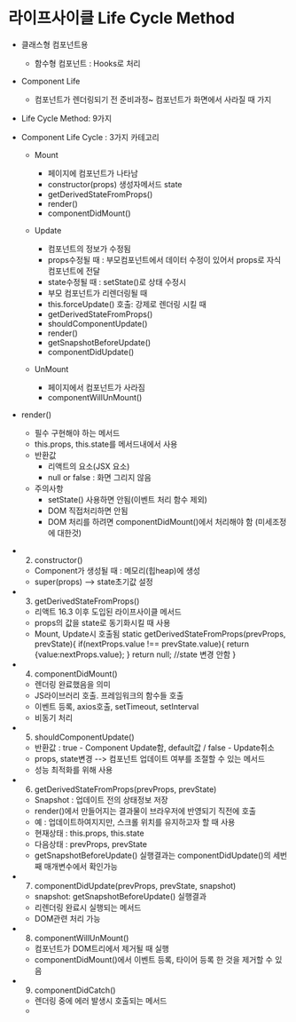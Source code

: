 # 라이프사이클 Life Cycle Method

- 클래스형 컴포넌트용

  - 함수형 컴포넌트 : Hooks로 처리

- Component Life

  - 컴포넌트가 렌더링되기 전 준비과정~ 컴포넌트가 화면에서 사라질 때 가지

- Life Cycle Method: 9가지
- Component Life Cycle : 3가지 카테고리

  - Mount

    - 페이지에 컴포넌트가 나타남
    - constructor(props) 생성자메서드 state
    - getDerivedStateFromProps()
    - render()
    - componentDidMount()

  - Update

    - 컴포넌트의 정보가 수정됨
    - props수정될 때 : 부모컴포넌트에서 데이터 수정이 있어서 props로 자식컴포넌트에 전달
    - state수정될 때 : setState()로 상태 수정시
    - 부모 컴포넌트가 리렌더링될 때
    - this.forceUpdate() 호출: 강제로 렌더링 시킬 때
    - getDerivedStateFromProps()
    - shouldComponentUpdate()
    - render()
    - getSnapshotBeforeUpdate()
    - componentDidUpdate()

  - UnMount
    - 페이지에서 컴포넌트가 사라짐
    - componentWillUnMount()

- render()
  - 필수 구현해야 하는 메서드
  - this.props, this.state를 메서드내에서 사용
  - 반환값
    - 리액트의 요소(JSX 요소)
    - null or false : 화면 그리지 않음
  - 주의사항
    - setState() 사용하면 안됨(이벤트 처리 함수 제외)
    - DOM 직접처리하면 안됨
    - DOM 처리를 하려면 componentDidMount()에서 처리해야 함 (미세조정에 대한것)

* 2. constructor()

  - Component가 생성될 때 : 메모리(힙heap)에 생성
  - super(props) --> state초기값 설정

* 3. getDerivedStateFromProps()

  - 리액트 16.3 이후 도입된 라이프사이클 메서드
  - props의 값을 state로 동기화시킬 때 사용
  - Mount, Update시 호출됨
    static getDerivedStateFromProps(prevProps, prevState){
    if(nextProps.value !== prevState.value){
    return {value:nextProps.value};
    }
    return null; //state 변경 안함
    }

* 4. componentDidMount()

  - 렌더링 완료했음을 의미
  - JS라이브러리 호출. 프레임워크의 함수들 호출
  - 이벤트 등록, axios호출, setTimeout, setInterval
  - 비동기 처리

* 5. shouldComponentUpdate()

  - 반환값 : true - Component Update함, default값 / false - Update취소
  - props, state변경 --> 컴포넌트 업데이트 여부를 조절할 수 있는 메서드
  - 성능 최적화를 위해 사용

* 6. getDerivedStateFromProps(prevProps, prevState)

  - Snapshot : 업데이트 전의 상태정보 저장
  - render()에서 만들어지는 결과물이 브라우저에 반영되기 직전에 호출
  - 예 : 업데이트하여지지만, 스크롤 위치를 유지하고자 할 때 사용
  - 현재상태 : this.props, this.state
  - 다음상태 : prevProps, prevState
  - getSnapshotBeforeUpdate() 실행결과는 componentDidUpdate()의 세번째 매개변수에서 확인가능

* 7. componentDidUpdate(prevProps, prevState, snapshot)

  - snapshot: getSnapshotBeforeUpdate() 실행결과
  - 리렌더링 완료시 실행되는 메서드
  - DOM관련 처리 가능

* 8. componentWillUnMount()

  - 컴포넌트가 DOM트리에서 제거될 때 실행
  - componentDidMount()에서 이벤트 등록, 타이어 등록 한 것을 제거할 수 있음

* 9. componentDidCatch()
  - 렌더링 중에 에러 발생시 호출되는 메서드
  -
